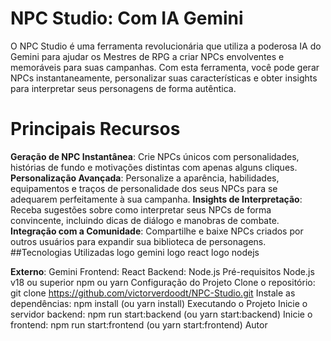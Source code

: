 # NPC Studio: Com IA Gemini
O NPC Studio é uma ferramenta revolucionária que utiliza a poderosa IA do Gemini para ajudar os Mestres de RPG a criar NPCs envolventes e memoráveis para suas campanhas. Com esta ferramenta, você pode gerar NPCs instantaneamente, personalizar suas características e obter insights para interpretar seus personagens de forma autêntica.

# Principais Recursos
**Geração de NPC Instantânea**: Crie NPCs únicos com personalidades, histórias de fundo e motivações distintas com apenas alguns cliques.
**Personalização Avançada**: Personalize a aparência, habilidades, equipamentos e traços de personalidade dos seus NPCs para se adequarem perfeitamente à sua campanha.
**Insights de Interpretação**: Receba sugestões sobre como interpretar seus NPCs de forma convincente, incluindo dicas de diálogo e manobras de combate.
**Integração com a Comunidade**: Compartilhe e baixe NPCs criados por outros usuários para expandir sua biblioteca de personagens.
##Tecnologias Utilizadas
logo gemini logo react logo nodejs

**Externo**:
Gemini
Frontend:
React
Backend:
Node.js
Pré-requisitos
Node.js v18 ou superior
npm ou yarn
Configuração do Projeto
Clone o repositório: git clone https://github.com/victorverdoodt/NPC-Studio.git
Instale as dependências: npm install (ou yarn install)
Executando o Projeto
Inicie o servidor backend: npm run start:backend (ou yarn start:backend)
Inicie o frontend: npm run start:frontend (ou yarn start:frontend)
Autor
 
